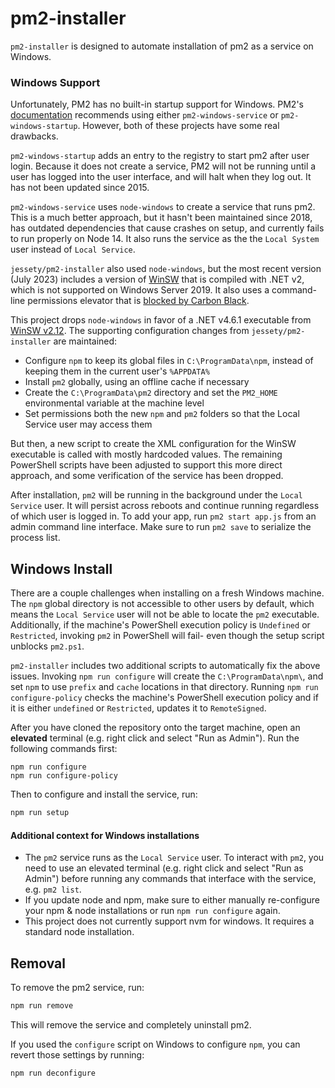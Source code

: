 # pm2-installer

`pm2-installer` is designed to automate installation of pm2 as a service on Windows.

### Windows Support

Unfortunately, PM2 has no built-in startup support for Windows. PM2's [documentation](https://pm2.keymetrics.io/docs/usage/startup/#windows-consideration) recommends using either `pm2-windows-service` or `pm2-windows-startup`. However, both of these projects have some real drawbacks.

`pm2-windows-startup` adds an entry to the registry to start pm2 after user login. Because it does not create a service, PM2 will not be running until a user has logged into the user interface, and will halt when they log out. It has not been updated since 2015.

`pm2-windows-service` uses `node-windows` to create a service that runs pm2. This is a much better approach, but it hasn't been maintained since 2018, has outdated dependencies that cause crashes on setup, and currently fails to run properly on Node 14. It also runs the service as the the `Local System` user instead of `Local Service`.

`jessety/pm2-installer` also used `node-windows`, but the most recent version (July 2023) includes a version of [WinSW](https://github.com/winsw/winsw) that is compiled with .NET v2, which is not supported on Windows Server 2019. It also uses a command-line permissions elevator that is [blocked by Carbon Black](https://github.com/coreybutler/node-windows/issues/320#issuecomment-1250006737).

This project drops `node-windows` in favor of a .NET v4.6.1 executable from [WinSW v2.12](https://github.com/winsw/winsw/releases/tag/v2.12.0). The supporting configuration changes from `jessety/pm2-installer` are maintained:

- Configure `npm` to keep its global files in `C:\ProgramData\npm`, instead of keeping them in the current user's `%APPDATA%`
- Install `pm2` globally, using an offline cache if necessary
- Create the `C:\ProgramData\pm2` directory and set the `PM2_HOME` environmental variable at the machine level
- Set permissions both the new `npm` and `pm2` folders so that the Local Service user may access them

But then, a new script to create the XML configuration for the WinSW executable is called with mostly hardcoded values. The remaining PowerShell scripts have been adjusted to support this more direct approach, and some verification of the service has been dropped.

After installation, `pm2` will be running in the background under the `Local Service` user. It will persist across reboots and continue running regardless of which user is logged in. To add your app, run `pm2 start app.js` from an admin command line interface. Make sure to run `pm2 save` to serialize the process list.

## Windows Install

There are a couple challenges when installing on a fresh Windows machine. The `npm` global directory is not accessible to other users by default, which means the `Local Service` user will not be able to locate the `pm2` executable. Additionally, if the machine's PowerShell execution policy is `Undefined` or `Restricted`, invoking `pm2` in PowerShell will fail- even though the setup script unblocks `pm2.ps1`.

`pm2-installer` includes two additional scripts to automatically fix the above issues. Invoking `npm run configure` will create the `C:\ProgramData\npm\`, and set `npm` to use `prefix` and `cache` locations in that directory. Running `npm run configure-policy` checks the machine's PowerShell execution policy and if it is either `undefined` or `Restricted`, updates it to `RemoteSigned`.

After you have cloned the repository onto the target machine, 
open an **elevated** terminal (e.g. right click and select "Run as Admin"). Run the following commands first:

```pwsh
npm run configure
npm run configure-policy
```

Then to configure and install the service, run:

```bash
npm run setup
```

#### Additional context for Windows installations

- The `pm2` service runs as the `Local Service` user. To interact with `pm2`, you need to use an elevated terminal (e.g. right click and select "Run as Admin") before running any commands that interface with the service, e.g. `pm2 list`.
- If you update node and npm, make sure to either manually re-configure your npm & node installations or run `npm run configure` again.
- This project does not currently support nvm for windows. It requires a standard node installation.

## Removal

To remove the pm2 service, run:

```bash
npm run remove
```

This will remove the service and completely uninstall pm2.

If you used the `configure` script on Windows to configure `npm`, you can revert those settings by running:

```bash
npm run deconfigure
```
